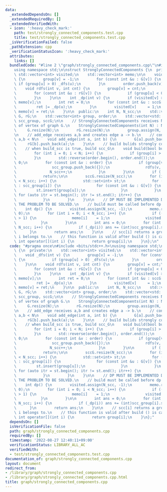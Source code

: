 ```yaml
---
data:
  _extendedDependsOn: []
  _extendedRequiredBy: []
  _extendedVerifiedWith:
  - icon: ':heavy_check_mark:'
    path: test/strongly_connected_components.test.cpp
    title: test/strongly_connected_components.test.cpp
  _isVerificationFailed: false
  _pathExtension: cpp
  _verificationStatusIcon: ':heavy_check_mark:'
  attributes:
    links: []
  bundledCode: "#line 2 \"graph/strongly_connected_components.cpp\"\n#include <bits/stdc++.h>\n\
    using namespace std;\n\nstruct StronglyConnectedComponents {\n  private:\n   \
    \ std::vector<int> visited;\n    std::vector<int> memo;\n\n    void _dfs(int v)\
    \ {\n        group[v] = -1;\n        for (const int &u : G[v]) {\n           \
    \ if (group[u] > 0) _dfs(u);\n        }\n        order.push_back(v);\n    }\n\n\
    \    void rdfs(int v, int cnt) {\n        group[v] = cnt;\n        scc_group[cnt].push_back(v);\n\
    \        for (const int &u : rG[v]) {\n            if (group[u] < 0) rdfs(u, cnt);\n\
    \        }\n    }\n\n    int _dp(int v) {\n        if (visited[v] >= 0) return\
    \ memo[v];\n        int ret = 0;\n        for (const int &u : sccG[v]) {\n   \
    \         ret |= _dp(u);\n        }\n        visited[v]     = 1;\n        return\
    \ memo[v] = ret;\n    }\n\n  public:\n    int N, N_scc;\n    std::vector<std::vector<int>>\
    \ G, rG;\n    std::vector<int> group, order;\n    std::vector<std::vector<int>>\
    \ scc_group, sccG;\n\n    // StronglyConnectedComponents receives N as the number\
    \ of vertex of graph G.\n    StronglyConnectedComponents(int N) : N(N) {\n   \
    \     G.resize(N);\n        rG.resize(N);\n        group.assign(N, 1);\n    }\n\
    \n    // add_edge receives a,b and creates edge a -> b.\n    // contraint: 0 <=\
    \ a,b < N\n    void add_edge(int a, int b) {\n        G[a].push_back(b);\n   \
    \     rG[b].push_back(a);\n    }\n\n    // build bulids strongly connected components.\n\
    \    // when build_scc is true, build scc_G\n    void build(bool build_scc) {\n\
    \        for (int i = 0; i < N; i++) {\n            if (group[i] > 0) _dfs(i);\n\
    \        }\n        std::reverse(order.begin(), order.end());\n        N_scc =\
    \ 0;\n        for (const int &v : order) {\n            if (group[v] < 0) {\n\
    \                scc_group.push_back({});\n                rdfs(v, N_scc);\n \
    \               N_scc++;\n            }\n        }\n\n        if (!build_scc)\n\
    \            return;\n\n        sccG.resize(N_scc);\n        for (int i = 0; i\
    \ < N_scc; i++) {\n            std::set<int> st;\n            for (const int &v\
    \ : scc_group[i]) {\n                for (const int &u : G[v]) {\n           \
    \         st.insert(group[u]);\n                }\n            }\n           \
    \ for (auto itr = st.begin(); itr != st.end(); itr++) {\n                sccG[i].push_back(*itr);\n\
    \            }\n        }\n    }\n\n    // DP MUST BE IMPLEMENTED DEPENDING ON\
    \ THE PROBLEM TO BE SOLVED.\n    // build must be called before dp is called.\n\
    \    int dp() {\n        visited.assign(N_scc, -1);\n        memo.resize(N_scc,\
    \ 0);\n        for (int i = 0; i < N_scc; i++) {\n            if ((int)scc_group[i].size()\
    \ > 1) {\n                memo[i]    = 1;\n                visited[i] = 1;\n \
    \           }\n        }\n\n        int ans = 0;\n        for (int i = 0; i <\
    \ N_scc; i++) {\n            if (_dp(i)) ans += (int)scc_group[i].size();\n  \
    \      }\n        return ans;\n    }\n\n    // scc[i] returns a group which vertex\
    \ i belongs to.\n    // this function is valid after build () is called.\n   \
    \ int operator[](int i) {\n        return group[i];\n    }\n};\n"
  code: "#pragma once\n#include <bits/stdc++.h>\nusing namespace std;\n\nstruct StronglyConnectedComponents\
    \ {\n  private:\n    std::vector<int> visited;\n    std::vector<int> memo;\n\n\
    \    void _dfs(int v) {\n        group[v] = -1;\n        for (const int &u : G[v])\
    \ {\n            if (group[u] > 0) _dfs(u);\n        }\n        order.push_back(v);\n\
    \    }\n\n    void rdfs(int v, int cnt) {\n        group[v] = cnt;\n        scc_group[cnt].push_back(v);\n\
    \        for (const int &u : rG[v]) {\n            if (group[u] < 0) rdfs(u, cnt);\n\
    \        }\n    }\n\n    int _dp(int v) {\n        if (visited[v] >= 0) return\
    \ memo[v];\n        int ret = 0;\n        for (const int &u : sccG[v]) {\n   \
    \         ret |= _dp(u);\n        }\n        visited[v]     = 1;\n        return\
    \ memo[v] = ret;\n    }\n\n  public:\n    int N, N_scc;\n    std::vector<std::vector<int>>\
    \ G, rG;\n    std::vector<int> group, order;\n    std::vector<std::vector<int>>\
    \ scc_group, sccG;\n\n    // StronglyConnectedComponents receives N as the number\
    \ of vertex of graph G.\n    StronglyConnectedComponents(int N) : N(N) {\n   \
    \     G.resize(N);\n        rG.resize(N);\n        group.assign(N, 1);\n    }\n\
    \n    // add_edge receives a,b and creates edge a -> b.\n    // contraint: 0 <=\
    \ a,b < N\n    void add_edge(int a, int b) {\n        G[a].push_back(b);\n   \
    \     rG[b].push_back(a);\n    }\n\n    // build bulids strongly connected components.\n\
    \    // when build_scc is true, build scc_G\n    void build(bool build_scc) {\n\
    \        for (int i = 0; i < N; i++) {\n            if (group[i] > 0) _dfs(i);\n\
    \        }\n        std::reverse(order.begin(), order.end());\n        N_scc =\
    \ 0;\n        for (const int &v : order) {\n            if (group[v] < 0) {\n\
    \                scc_group.push_back({});\n                rdfs(v, N_scc);\n \
    \               N_scc++;\n            }\n        }\n\n        if (!build_scc)\n\
    \            return;\n\n        sccG.resize(N_scc);\n        for (int i = 0; i\
    \ < N_scc; i++) {\n            std::set<int> st;\n            for (const int &v\
    \ : scc_group[i]) {\n                for (const int &u : G[v]) {\n           \
    \         st.insert(group[u]);\n                }\n            }\n           \
    \ for (auto itr = st.begin(); itr != st.end(); itr++) {\n                sccG[i].push_back(*itr);\n\
    \            }\n        }\n    }\n\n    // DP MUST BE IMPLEMENTED DEPENDING ON\
    \ THE PROBLEM TO BE SOLVED.\n    // build must be called before dp is called.\n\
    \    int dp() {\n        visited.assign(N_scc, -1);\n        memo.resize(N_scc,\
    \ 0);\n        for (int i = 0; i < N_scc; i++) {\n            if ((int)scc_group[i].size()\
    \ > 1) {\n                memo[i]    = 1;\n                visited[i] = 1;\n \
    \           }\n        }\n\n        int ans = 0;\n        for (int i = 0; i <\
    \ N_scc; i++) {\n            if (_dp(i)) ans += (int)scc_group[i].size();\n  \
    \      }\n        return ans;\n    }\n\n    // scc[i] returns a group which vertex\
    \ i belongs to.\n    // this function is valid after build () is called.\n   \
    \ int operator[](int i) {\n        return group[i];\n    }\n};"
  dependsOn: []
  isVerificationFile: false
  path: graph/strongly_connected_components.cpp
  requiredBy: []
  timestamp: '2022-08-27 12:40:11+09:00'
  verificationStatus: LIBRARY_ALL_AC
  verifiedWith:
  - test/strongly_connected_components.test.cpp
documentation_of: graph/strongly_connected_components.cpp
layout: document
redirect_from:
- /library/graph/strongly_connected_components.cpp
- /library/graph/strongly_connected_components.cpp.html
title: graph/strongly_connected_components.cpp
---
```

